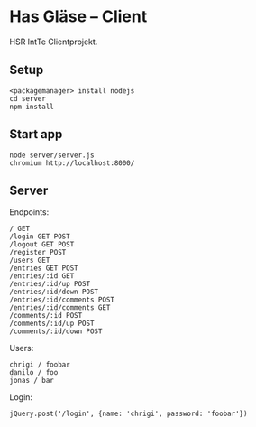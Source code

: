 Has Gläse – Client
==================

HSR IntTe Clientprojekt.

Setup
-----

    <packagemanager> install nodejs
    cd server
    npm install

Start app
---------

    node server/server.js
    chromium http://localhost:8000/

Server
------

Endpoints:

    / GET
    /login GET POST
    /logout GET POST
    /register POST
    /users GET
    /entries GET POST
    /entries/:id GET
    /entries/:id/up POST
    /entries/:id/down POST
    /entries/:id/comments POST
    /entries/:id/comments GET
    /comments/:id POST
    /comments/:id/up POST
    /comments/:id/down POST

Users:

    chrigi / foobar
    danilo / foo
    jonas / bar

Login:

    jQuery.post('/login', {name: 'chrigi', password: 'foobar'})
